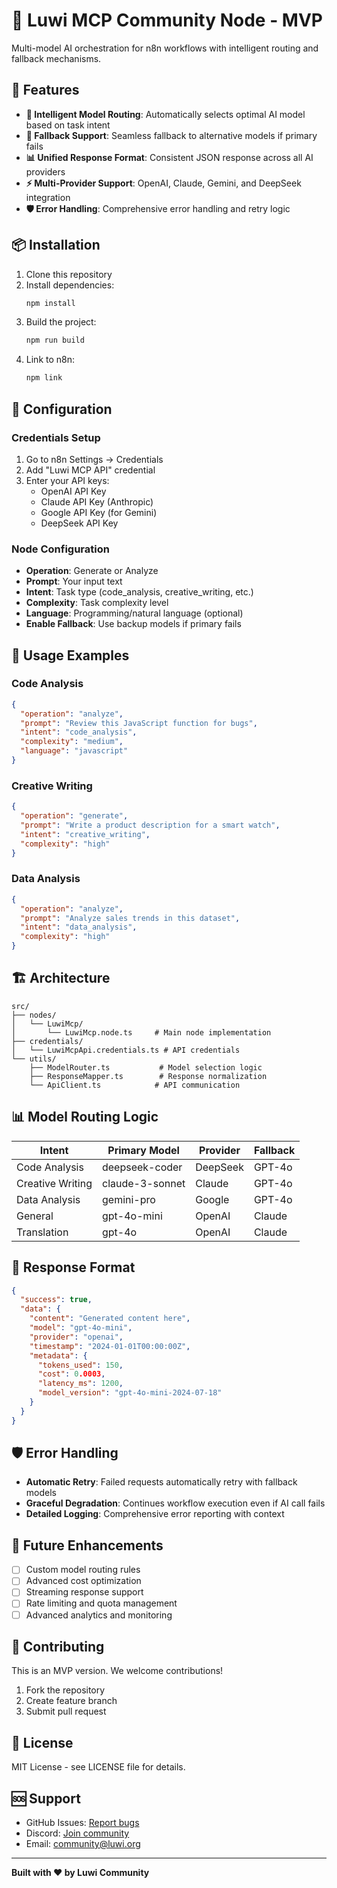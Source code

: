 # 🚀 Luwi MCP Community Node - MVP

Multi-model AI orchestration for n8n workflows with intelligent routing and fallback mechanisms.

## 🎯 Features

- **🧠 Intelligent Model Routing**: Automatically selects optimal AI model based on task intent
- **🔄 Fallback Support**: Seamless fallback to alternative models if primary fails
- **📊 Unified Response Format**: Consistent JSON response across all AI providers
- **⚡ Multi-Provider Support**: OpenAI, Claude, Gemini, and DeepSeek integration
- **🛡️ Error Handling**: Comprehensive error handling and retry logic

## 📦 Installation

1. Clone this repository
2. Install dependencies:
   ```bash
   npm install
   ```
3. Build the project:
   ```bash
   npm run build
   ```
4. Link to n8n:
   ```bash
   npm link
   ```

## 🔧 Configuration

### Credentials Setup

1. Go to n8n Settings → Credentials
2. Add "Luwi MCP API" credential
3. Enter your API keys:
   - OpenAI API Key
   - Claude API Key (Anthropic)
   - Google API Key (for Gemini)
   - DeepSeek API Key

### Node Configuration

- **Operation**: Generate or Analyze
- **Prompt**: Your input text
- **Intent**: Task type (code_analysis, creative_writing, etc.)
- **Complexity**: Task complexity level
- **Language**: Programming/natural language (optional)
- **Enable Fallback**: Use backup models if primary fails

## 🎪 Usage Examples

### Code Analysis
```json
{
  "operation": "analyze",
  "prompt": "Review this JavaScript function for bugs",
  "intent": "code_analysis",
  "complexity": "medium",
  "language": "javascript"
}
```

### Creative Writing
```json
{
  "operation": "generate",
  "prompt": "Write a product description for a smart watch",
  "intent": "creative_writing",
  "complexity": "high"
}
```

### Data Analysis
```json
{
  "operation": "analyze",
  "prompt": "Analyze sales trends in this dataset",
  "intent": "data_analysis",
  "complexity": "high"
}
```

## 🏗️ Architecture

```
src/
├── nodes/
│   └── LuwiMcp/
│       └── LuwiMcp.node.ts     # Main node implementation
├── credentials/
│   └── LuwiMcpApi.credentials.ts # API credentials
└── utils/
    ├── ModelRouter.ts           # Model selection logic
    ├── ResponseMapper.ts        # Response normalization
    └── ApiClient.ts            # API communication
```

## 📊 Model Routing Logic

| Intent | Primary Model | Provider | Fallback |
|--------|---------------|----------|----------|
| Code Analysis | deepseek-coder | DeepSeek | GPT-4o |
| Creative Writing | claude-3-sonnet | Claude | GPT-4o |
| Data Analysis | gemini-pro | Google | GPT-4o |
| General | gpt-4o-mini | OpenAI | Claude |
| Translation | gpt-4o | OpenAI | Claude |

## 🔄 Response Format

```json
{
  "success": true,
  "data": {
    "content": "Generated content here",
    "model": "gpt-4o-mini",
    "provider": "openai",
    "timestamp": "2024-01-01T00:00:00Z",
    "metadata": {
      "tokens_used": 150,
      "cost": 0.0003,
      "latency_ms": 1200,
      "model_version": "gpt-4o-mini-2024-07-18"
    }
  }
}
```

## 🛡️ Error Handling

- **Automatic Retry**: Failed requests automatically retry with fallback models
- **Graceful Degradation**: Continues workflow execution even if AI call fails
- **Detailed Logging**: Comprehensive error reporting with context

## 🔮 Future Enhancements

- [ ] Custom model routing rules
- [ ] Advanced cost optimization
- [ ] Streaming response support
- [ ] Rate limiting and quota management
- [ ] Advanced analytics and monitoring

## 🤝 Contributing

This is an MVP version. We welcome contributions!

1. Fork the repository
2. Create feature branch
3. Submit pull request

## 📄 License

MIT License - see LICENSE file for details.

## 🆘 Support

- GitHub Issues: [Report bugs](https://github.com/umutluwi/luwi-mcp-community-node/issues)
- Discord: [Join community](https://discord.gg/luwi)
- Email: community@luwi.org

---

**Built with ❤️ by Luwi Community**
